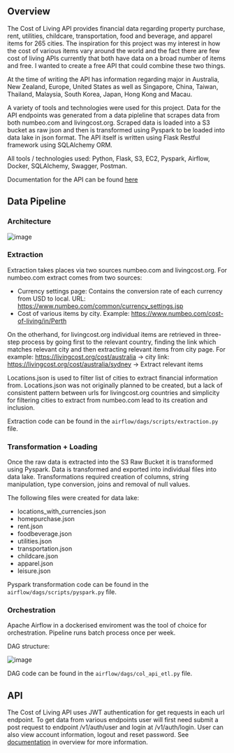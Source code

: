 ## Overview
The Cost of Living API provides financial data regarding property purchase, rent, utilities, childcare, transportation, food and beverage, and apparel items for 265 cities. 
The inspiration for this project was my interest in how the cost of various items vary around the world and the fact there are few cost of living APIs currently that both have data on a broad number of items and free.
I wanted to create a free API that could combine these two things. 

At the time of writing the API has information regarding major in Australia, New Zealand, Europe, United States as well as Singapore, China, Taiwan, Thailand, Malaysia, South Korea, Japan, Hong Kong and Macau.

A variety of tools and technologies were used for this project. Data for the API endpoints was generated from a data pipleline that scrapes data from both numbeo.com and livingcost.org. Scraped data is loaded into a S3 bucket as raw json 
and then is transformed using Pyspark to be loaded into data lake in json format. The API itself is written using Flask Restful framework using SQLAlchemy ORM.

All tools / technologies used: Python, Flask, S3, EC2, Pyspark, Airflow, Docker, SQLAlchemy, Swagger, Postman.

Documentation for the API can be found [here](http://52.221.221.11:8088/apidocs/#/)

## Data Pipeline
### Architecture
![image](https://github.com/jacobpalinski/Col_Api/assets/64313786/311045ed-4994-4ce0-9a51-0d69b0468426)
### Extraction
Extraction takes places via two sources numbeo.com and livingcost.org. For numbeo.com extract comes from two sources:
- Currency settings page: Contains the conversion rate of each currency from USD to local. URL: https://www.numbeo.com/common/currency_settings.jsp
- Cost of various items by city. Example: https://www.numbeo.com/cost-of-living/in/Perth

On the otherhand, for livingcost.org individual items are retrieved in three-step process by going first to the relevant country, finding the link which matches relevant city and then extracting relevant items from city page.
For example: https://livingcost.org/cost/australia -> city link: https://livingcost.org/cost/australia/sydney -> Extract relevant items

Locations.json is used to filter list of cities to extract financial information from. Locations.json was not originally planned to be created, but a lack of consistent pattern between urls for livingcost.org countries 
and simplicity for filtering cities to extract from numbeo.com lead to its creation and inclusion.

Extraction code can be found in the `airflow/dags/scripts/extraction.py` file.

### Transformation + Loading
Once the raw data is extracted into the S3 Raw Bucket it is transformed using Pyspark. Data is transformed and exported into individual files into data lake. 
Transformations required creation of columns, string manipulation, type conversion, joins and removal of null values.

The following files were created for data lake:
- locations_with_currencies.json
- homepurchase.json
- rent.json
- foodbeverage.json
- utilities.json
- transportation.json
- childcare.json
- apparel.json
- leisure.json

Pyspark transformation code can be found in the `airflow/dags/scripts/pyspark.py` file.

### Orchestration
Apache Airflow in a dockerised enviroment was the tool of choice for orchestration. Pipeline runs batch process once per week.

DAG structure:

![image](https://github.com/jacobpalinski/Col_Api/assets/64313786/bd133fb7-489b-4d05-aaa0-5fbb27967bbc)

DAG code can be found in the `airflow/dags/col_api_etl.py` file.

## API
The Cost of Living API uses JWT authentication for get requests in each url endpoint. 
To get data from various endpoints user will first need submit a post request to endpoint /v1/auth/user and login at /v1/auth/login.
User can also view account information, logout and reset password. See [documentation](http://52.221.221.11:8088/apidocs/#/) in overview for more information.





























